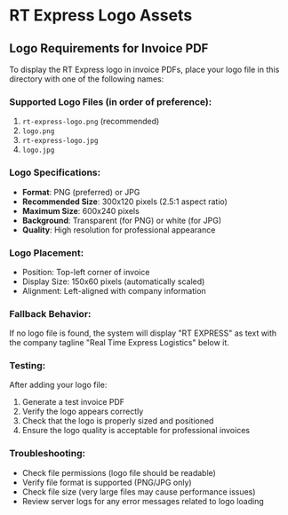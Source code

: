 # RT Express Logo Assets

## Logo Requirements for Invoice PDF

To display the RT Express logo in invoice PDFs, place your logo file in this directory with one of the following names:

### Supported Logo Files (in order of preference):
1. `rt-express-logo.png` (recommended)
2. `logo.png`
3. `rt-express-logo.jpg`
4. `logo.jpg`

### Logo Specifications:
- **Format**: PNG (preferred) or JPG
- **Recommended Size**: 300x120 pixels (2.5:1 aspect ratio)
- **Maximum Size**: 600x240 pixels
- **Background**: Transparent (for PNG) or white (for JPG)
- **Quality**: High resolution for professional appearance

### Logo Placement:
- Position: Top-left corner of invoice
- Display Size: 150x60 pixels (automatically scaled)
- Alignment: Left-aligned with company information

### Fallback Behavior:
If no logo file is found, the system will display "RT EXPRESS" as text with the company tagline "Real Time Express Logistics" below it.

### Testing:
After adding your logo file:
1. Generate a test invoice PDF
2. Verify the logo appears correctly
3. Check that the logo is properly sized and positioned
4. Ensure the logo quality is acceptable for professional invoices

### Troubleshooting:
- Check file permissions (logo file should be readable)
- Verify file format is supported (PNG/JPG only)
- Check file size (very large files may cause performance issues)
- Review server logs for any error messages related to logo loading
